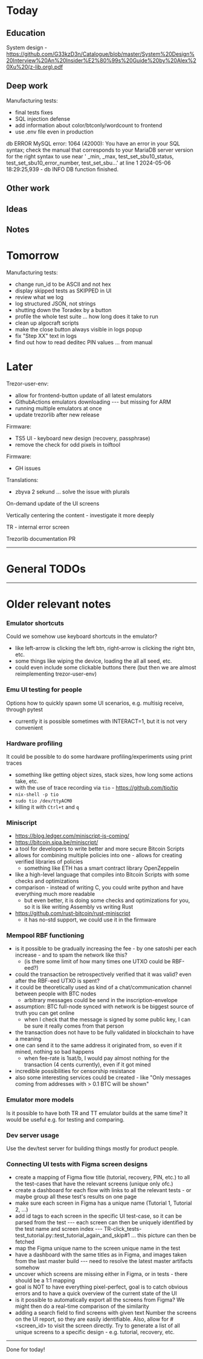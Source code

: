 # Today

## Education

System design - https://github.com/G33kzD3n/Catalogue/blob/master/System%20Design%20Interview%20An%20Insider%E2%80%99s%20Guide%20by%20Alex%20Xu%20(z-lib.org).pdf

## Deep work

Manufacturing tests:
- final tests fixes
- SQL injection defense
- add information about color/btconly/wordcount to frontend
- use .env file even in production

db ERROR MySQL error: 1064 (42000): You have an error in your SQL syntax; check the manual that corresponds to your MariaDB server version for the right syntax to use near ' _min, _max, test_set_sbu10_status, test_set_sbu10_error_number, test_set_sbu...' at line 1
2024-05-06 18:29:25,939 - db INFO DB function finished.

## Other work

## Ideas

## Notes

# Tomorrow

Manufacturing tests:
- change run_id to be ASCII and not hex
- display skipped tests as SKIPPED in UI
- review what we log
- log structured JSON, not strings
- shutting down the Toradex by a button
- profile the whole test suite ... how long does it take to run
- clean up algocraft scripts
- make the close button always visible in logs popup
- fix "Step XX" text in logs
- find out how to read deditec PIN values ... from manual

# Later

Trezor-user-env:
- allow for frontend-button update of all latest emulators
- GithubActions emulators downloading --- but missing for ARM
- running multiple emulators at once
- update trezorlib after new release

Firmware:
- TS5 UI - keyboard new design (recovery, passphrase)
- remove the check for odd pixels in toiftool

Firmware:
- GH issues

Translations:
- zbyva 2 sekund ... solve the issue with plurals

On-demand update of the UI screens

Vertically centering the content - investigate it more deeply

TR - internal error screen

Trezorlib documentation PR

---

# General TODOs

---

# Older relevant notes

### Emulator shortcuts
Could we somehow use keyboard shortcuts in the emulator?
- like left-arrow is clicking the left btn, right-arrow is clicking the right btn, etc.
- some things like wiping the device, loading the all all seed, etc.
- could even include some clickable buttons there (but then we are almost reimplementing trezor-user-env)

### Emu UI testing for people
Options how to quickly spawn some UI scenarios, e.g. multisig receive, through pytest
- currently it is possible sometimes with INTERACT=1, but it is not very convenient

### Hardware profiling
It could be possible to do some hardware profiling/experiments using print traces
- something like getting object sizes, stack sizes, how long some actions take, etc.
- with the use of trace recording via `tio` - https://github.com/tio/tio
- `nix-shell -p tio`
- `sudo tio /dev/ttyACM0`
- killing it with `Ctrl+t` and `q`

### Miniscript
- https://blog.ledger.com/miniscript-is-coming/
- https://bitcoin.sipa.be/miniscript/
- a tool for developers to write better and more secure Bitcoin Scripts
- allows for combining multiple policies into one - allows for creating verified libraries of policies
  - something like ETH has a smart contract library OpenZeppelin
- like a high-level language that compiles into Bitcoin Scripts with some checks and optimizations
- comparison - instead of writing C, you could write python and have everything much more readable
  - but even better, it is doing some checks and optimizations for you, so it is like writing Assembly vs writing Rust
- https://github.com/rust-bitcoin/rust-miniscript
  - it has no-std support, we could use it in the firmware

### Mempool RBF functioning
- is it possible to be gradually increasing the fee - by one satoshi per each increase - and to spam the network like this?
  - (is there some limit of how many times one UTXO could be RBF-eed?)
- could the transaction be retrospectively verified that it was valid? even after the RBF-eed UTXO is spent?
- it could be theoretically used as kind of a chat/communication channel between people with BTC nodes
  - arbitrary messages could be send in the inscription-envelope
- assumption: BTC full-node synced with network is be biggest source of truth you can get online
  - when I check that the message is signed by some public key, I can be sure it really comes from that person
- the transaction does not have to be fully validated in blockchain to have a meaning
- one can send it to the same address it originated from, so even if it mined, nothing so bad happens
  - when fee-rate is 1sat/b, I would pay almost nothing for the transaction (4 cents currently), even if it got mined
- incredible possibilities for censorship resistance
- also some interesting services could be created - like "Only messages coming from addresses with > 0.1 BTC will be shown"

### Emulator more models
Is it possible to have both TR and TT emulator builds at the same time? It would be useful e.g. for testing and comparing.

### Dev server usage
Use the dev/test server for building things mostly for product people.

### Connecting UI tests with Figma screen designs
- create a mapping of Figma flow title (tutorial, recovery, PIN, etc.) to all the test-cases that have the relevant screens (unique only ofc.)
- create a dashboard for each flow with links to all the relevant tests - or maybe group all these test's results on one page
- make sure each screen in Figma has a unique name (Tutorial 1, Tutorial 2, ...)
- add id tags to each screen in the specific UI test-case, so it can be parsed from the test
--- each screen can then be uniquely identified by the test name and screen index
--- TR-click_tests-test_tutorial.py::test_tutorial_again_and_skip#1 ... this picture can then be fetched
- map the Figma unique name to the screen unique name in the test
- have a dashboard with the same titles as in Figma, and images taken from the last master build
--- need to resolve the latest master artifacts somehow
- uncover which screens are missing either in Figma, or in tests - there should be a 1:1 mapping
- goal is NOT to have everything pixel-perfect, goal is to catch obvious errors and to have a quick overview of the current state of the UI
- is it possible to automatically export all the screens from Figma? We might then do a real-time comparison of the similarity
- adding a search field to find screens with given text
Number the screens on the UI report, so they are easily identifiable. Also, allow for <URL>#<screen_id> to visit the screen directly.
Try to generate a list of all unique screens to a specific design - e.g. tutorial, recovery, etc.

---

Done for today!

